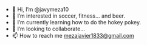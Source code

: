 - 👋 Hi, I’m @javymeza10
- 👀 I’m interested in soccer, fitness... and beer.
- 🌱 I’m currently learning how to do the hokey pokey.
- 💞️ I’m looking to collaborate...
- 📫 How to reach me mezajavier1833@gmail.com

<!---
javymeza10/javymeza10 is a ✨ special ✨ repository because its `README.md` (this file) appears on your GitHub profile.
You can click the Preview link to take a look at your changes.
--->
